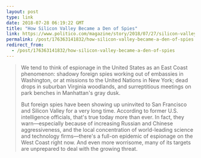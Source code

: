 ```yaml
---
layout: post
type: link
date: 2018-07-28 06:19:22 GMT
title: "How Silicon Valley Became a Den of Spies"
link: https://www.politico.com/magazine/story/2018/07/27/silicon-valley-spies-china-russia-219071
permalink: /post/176363141832/how-silicon-valley-became-a-den-of-spies
redirect_from: 
  - /post/176363141832/how-silicon-valley-became-a-den-of-spies
---
```

<blockquote><p>We tend to think of espionage in the United States as an East Coast phenomenon: shadowy foreign spies working out of embassies in Washington, or at missions to the United Nations in New York; dead drops in suburban Virginia woodlands, and surreptitious meetings on park benches in Manhattan's gray dusk.</p>
<p>But foreign spies have been showing up uninvited to San Francisco and Silicon Valley for a very long time. According to former U.S. intelligence officials, that's true today more than ever. In fact, they warn—especially because of increasing Russian and Chinese aggressiveness, and the local concentration of world-leading science and technology firms—there's a full-on epidemic of espionage on the West Coast right now. And even more worrisome, many of its targets are unprepared to deal with the growing threat.</p></blockquote>